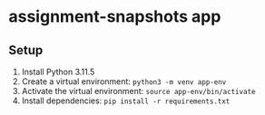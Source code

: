 # assignment-snapshots app

## Setup

1. Install Python 3.11.5
2. Create a virtual environment: `python3 -m venv app-env`
3. Activate the virtual environment: `source app-env/bin/activate`
4. Install dependencies: `pip install -r requirements.txt`
